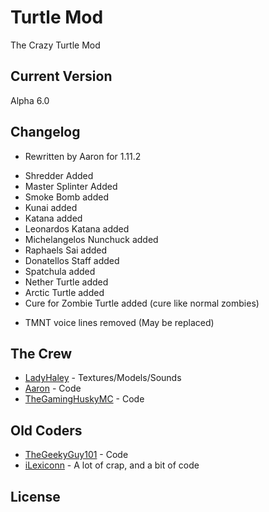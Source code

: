 Turtle Mod
===========

The Crazy Turtle Mod


Current Version
----------------

Alpha 6.0

Changelog
----------

* Rewritten by Aaron for 1.11.2
+ Shredder Added
+ Master Splinter Added
+ Smoke Bomb added
+ Kunai added
+ Katana added
+ Leonardos Katana added
+ Michelangelos Nunchuck added
+ Raphaels Sai added
+ Donatellos Staff added
+ Spatchula added
+ Nether Turtle added
+ Arctic Turtle added
+ Cure for Zombie Turtle added (cure like normal zombies)
- TMNT voice lines removed (May be replaced)

The Crew
---------

* [LadyHaley](https://github.com/LadyHaley) - Textures/Models/Sounds
* [Aaron](https://github.com/a2937) - Code
* [TheGamingHuskyMC](https://github.com/sindrefag) - Code

Old Coders
----------

* [TheGeekyGuy101](https://github.com/TheGeekyGuy101) - Code
* [iLexiconn](https://github.com/iLexiconn) - A lot of crap, and a bit of code

License
--------
